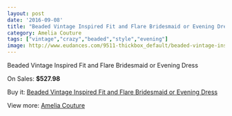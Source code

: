 ```yaml
---
layout: post
date: '2016-09-08'
title: "Beaded Vintage Inspired Fit and Flare Bridesmaid or Evening Dress"
category: Amelia Couture
tags: ["vintage","crazy","beaded","style","evening"]
image: http://www.eudances.com/9511-thickbox_default/beaded-vintage-inspired-fit-and-flare-bridesmaid-or-evening-dress.jpg
---
```

Beaded Vintage Inspired Fit and Flare Bridesmaid or Evening Dress

On Sales: **$527.98**
<a href="https://www.eudances.com/en/amelia-couture/3154-beaded-vintage-inspired-fit-and-flare-bridesmaid-or-evening-dress.html"><amp-img layout="responsive" width="600" height="600" src="//www.eudances.com/9511-thickbox_default/beaded-vintage-inspired-fit-and-flare-bridesmaid-or-evening-dress.jpg" alt="Beaded Vintage Inspired Fit and Flare Bridesmaid or Evening Dress 0" /></a>
<a href="https://www.eudances.com/en/amelia-couture/3154-beaded-vintage-inspired-fit-and-flare-bridesmaid-or-evening-dress.html"><amp-img layout="responsive" width="600" height="600" src="//www.eudances.com/9512-thickbox_default/beaded-vintage-inspired-fit-and-flare-bridesmaid-or-evening-dress.jpg" alt="Beaded Vintage Inspired Fit and Flare Bridesmaid or Evening Dress 1" /></a>
<a href="https://www.eudances.com/en/amelia-couture/3154-beaded-vintage-inspired-fit-and-flare-bridesmaid-or-evening-dress.html"><amp-img layout="responsive" width="600" height="600" src="//www.eudances.com/9513-thickbox_default/beaded-vintage-inspired-fit-and-flare-bridesmaid-or-evening-dress.jpg" alt="Beaded Vintage Inspired Fit and Flare Bridesmaid or Evening Dress 2" /></a>
<a href="https://www.eudances.com/en/amelia-couture/3154-beaded-vintage-inspired-fit-and-flare-bridesmaid-or-evening-dress.html"><amp-img layout="responsive" width="600" height="600" src="//www.eudances.com/9514-thickbox_default/beaded-vintage-inspired-fit-and-flare-bridesmaid-or-evening-dress.jpg" alt="Beaded Vintage Inspired Fit and Flare Bridesmaid or Evening Dress 3" /></a>

Buy it: [Beaded Vintage Inspired Fit and Flare Bridesmaid or Evening Dress](https://www.eudances.com/en/amelia-couture/3154-beaded-vintage-inspired-fit-and-flare-bridesmaid-or-evening-dress.html "Beaded Vintage Inspired Fit and Flare Bridesmaid or Evening Dress")

View more: [Amelia Couture](https://www.eudances.com/en/54-Amelia-Couture "Amelia Couture")